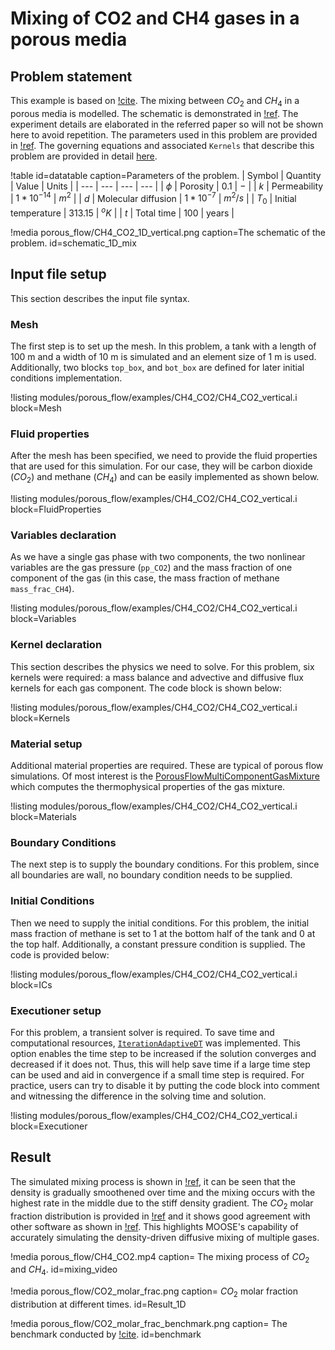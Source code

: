 # Mixing of CO2 and CH4 gases in a porous media

## Problem statement

This example is based on [!cite](PRUESS20041431). The mixing between $CO_2$ and $CH_4$ in a porous media is modelled. The schematic is demonstrated in [!ref](schematic_1D_mix). The experiment details are elaborated in the referred paper so will not be shown here to avoid repetition. The parameters used in this problem are provided in [!ref](datatable). The governing equations and associated `Kernels` that describe this problem are provided in detail [here](governing_equations.md).


!table id=datatable caption=Parameters of the problem.
| Symbol | Quantity | Value | Units |
| --- | --- | --- | --- |
| $\phi$ | Porosity | $0.1$ | $-$ |
| $k$ | Permeability | $1*10^{-14}$  | $m^2$ |
| $d$ | Molecular diffusion | $1*10^{-7}$   | $m^2/s$ |
| $T_0$ | Initial temperature | $313.15$  | $^oK$ |
| $t$ | Total time | $100$  | years |


!media porous_flow/CH4_CO2_1D_vertical.png caption=The schematic of the problem.  id=schematic_1D_mix

## Input file setup

This section describes the input file syntax.

### Mesh

The first step is to set up the mesh. In this problem, a  tank with a length of 100 m and a width of 10 m is simulated and an element size of 1 m is used. Additionally, two blocks `top_box`, and `bot_box` are defined for later initial conditions implementation.

!listing modules/porous_flow/examples/CH4_CO2/CH4_CO2_vertical.i block=Mesh

### Fluid properties

After the mesh has been specified, we need to provide the fluid properties that are used for this simulation. For our case, they will be carbon dioxide ($CO_2$) and methane ($CH_4$) and can be easily implemented as shown below.

!listing modules/porous_flow/examples/CH4_CO2/CH4_CO2_vertical.i  block=FluidProperties

### Variables declaration

As we have a single gas phase with two components, the two nonlinear variables are the gas pressure (`pp_CO2`) and the mass fraction of one component of the gas (in this case, the mass fraction of methane `mass_frac_CH4`).

!listing modules/porous_flow/examples/CH4_CO2/CH4_CO2_vertical.i block=Variables

### Kernel declaration

This section describes the physics we need to solve. For this problem, six kernels were required: a mass balance and advective and diffusive flux kernels for each gas component. The code block is shown below:

!listing modules/porous_flow/examples/CH4_CO2/CH4_CO2_vertical.i block=Kernels

### Material setup

Additional material properties are required. These are typical of porous flow simulations. Of most interest is the [PorousFlowMultiComponentGasMixture](PorousFlowMultiComponentGasMixture.md) which computes the thermophysical properties of the gas mixture.

!listing modules/porous_flow/examples/CH4_CO2/CH4_CO2_vertical.i block=Materials

### Boundary Conditions

The next step is to supply the boundary conditions. For this problem, since all boundaries are wall, no boundary condition needs to be supplied.

### Initial Conditions

Then we need to supply the initial conditions. For this problem, the initial mass fraction of methane is set to 1 at the bottom half of the tank and 0 at the top half. Additionally, a constant pressure condition is supplied. The code is provided below:

!listing modules/porous_flow/examples/CH4_CO2/CH4_CO2_vertical.i block=ICs

### Executioner setup

For this problem, a transient solver is required.
To save time and computational resources, [`IterationAdaptiveDT`](IterationAdaptiveDT.md) was implemented. This option enables the time step to be increased if the solution converges and decreased if it does not. Thus, this will help save time if a large time step can be used and aid in convergence if a small time step is required. For practice, users can try to disable it by putting the code block into comment and witnessing the difference in the solving time and solution.

!listing modules/porous_flow/examples/CH4_CO2/CH4_CO2_vertical.i block=Executioner

## Result

The simulated mixing process is shown in [!ref](mixing_video), it can be seen that the density is gradually smoothened over time and the mixing occurs with the highest rate in the middle due to the stiff density gradient. The $CO_2$ molar fraction distribution is provided in [!ref](Result_1D) and it shows good agreement with other software as shown in [!ref](benchmark). This highlights MOOSE's capability of accurately simulating the density-driven diffusive mixing of multiple gases.


!media porous_flow/CH4_CO2.mp4 caption= The mixing process of $CO_2$ and $CH_4$.  id=mixing_video

!media porous_flow/CO2_molar_frac.png caption= $CO_2$ molar fraction distribution at different times.  id=Result_1D

!media porous_flow/CO2_molar_frac_benchmark.png caption= The benchmark conducted by [!cite](PRUESS20041431).  id=benchmark

